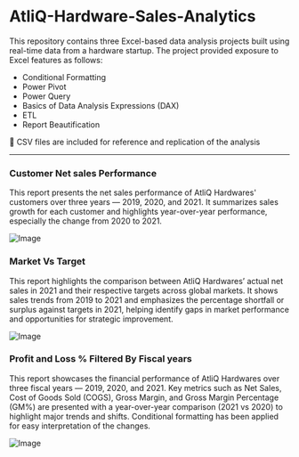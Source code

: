 # AtliQ-Hardware-Sales-Analytics
This repository contains three Excel-based data analysis projects built using real-time data from a hardware startup. The project provided exposure to Excel features as follows: 
+ Conditional Formatting
+ Power Pivot
+ Power Query
+ Basics of Data Analysis Expressions (DAX)
+ ETL
+ Report Beautification
  
📂 CSV files are included for reference and replication of the analysis

---
### Customer Net sales Performance ###

This report presents the net sales performance of AtliQ Hardwares' customers over three years — 2019, 2020, and 2021. It summarizes sales growth for each customer and highlights year-over-year performance, especially the change from 2020 to 2021.

![Image](https://github.com/user-attachments/assets/cee2273a-a4cb-4ecd-9a5c-8a471214f15d)

### Market Vs Target ###

This report highlights the comparison between AtliQ Hardwares’ actual net sales in 2021 and their respective targets across global markets. It shows sales trends from 2019 to 2021 and emphasizes the percentage shortfall or surplus against targets in 2021, helping identify gaps in market performance and opportunities for strategic improvement.

![Image](https://github.com/user-attachments/assets/8ef3a0b2-bdc0-463c-b0f5-3418ee166de0)

### Profit and Loss % Filtered By Fiscal years ###
This report showcases the financial performance of AtliQ Hardwares over three fiscal years — 2019, 2020, and 2021. Key metrics such as Net Sales, Cost of Goods Sold (COGS), Gross Margin, and Gross Margin Percentage (GM%) are presented with a year-over-year comparison (2021 vs 2020) to highlight major trends and shifts. Conditional formatting has been applied for easy interpretation of the changes.

![Image](https://github.com/user-attachments/assets/3b6d02f0-9878-49ff-92ce-404aa6eb7f0a)

